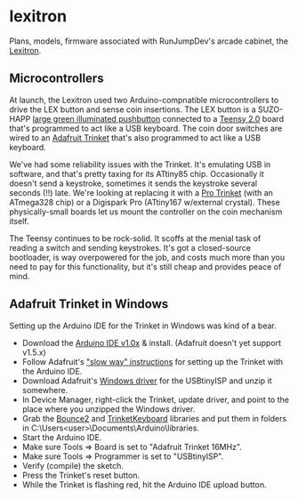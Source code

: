 lexitron
========

Plans, models, firmware associated with RunJumpDev's arcade cabinet, the [Lexitron](http://runjumpdev.org/lexitron).

## Microcontrollers

At launch, the Lexitron used two Arduino-compnatible microcontrollers to drive
the LEX button and sense coin insertions. The LEX button is a SUZO-HAPP
[large green illuminated pushbutton](http://na.suzohapp.com/all_catalogs/pushbuttons/D54-0004-13)
connected to a [Teensy 2.0](http://pjrc.com/store/teensy_pins.html) board that's
programmed to act like a USB keyboard. The coin door switches are wired to an
[Adafruit Trinket](http://www.adafruit.com/products/1501) that's also programmed
to act like a USB keyboard.

We've had some reliability issues with the Trinket. It's emulating USB in
software, and that's pretty taxing for its ATtiny85 chip. Occasionally it
doesn't send a keystroke, sometimes it sends the keystroke several seconds (!!)
late. We're looking at replacing it with a [Pro Trinket](http://www.adafruit.com/products/2000)
(with an ATmega328 chip) or a Digispark Pro (ATtiny167 w/external crystal).
These physically-small boards let us mount the controller on the coin
mechanism itself.

The Teensy continues to be rock-solid. It scoffs at the menial task of reading
a switch and sending keystrokes. It's got a closed-source bootloader, is way
overpowered for the job, and costs much more than you need to pay for this
functionality, but it's still cheap and provides peace of mind.

## Adafruit Trinket in Windows

Setting up the Arduino IDE for the Trinket in Windows was kind of
a bear.

- Download the [Arduino IDE v1.0x](http://arduino.cc/en/Main/Software)
  & install. (Adafruit doesn't yet support v1.5.x)
- Follow Adafruit's ["slow way" instructions](http://learn.adafruit.com/introducing-trinket/setting-up-with-arduino-ide#the-slow-way)
  for setting up the Trinket with the Arduino IDE.
- Download Adafruit's [Windows driver](http://learn.adafruit.com/usbtinyisp/download)
  for the USBtinyISP and unzip it somewhere.
- In Device Manager, right-click the Trinket, update driver, and
  point to the place where you unzipped the Windows driver.
- Grab the [Bounce2](https://github.com/thomasfredericks/Bounce-Arduino-Wiring)
  and [TrinketKeyboard](https://github.com/adafruit/Adafruit-Trinket-USB)
  libraries and put them in folders in 
  C:\Users\<user>\Documents\Arduino\libraries.
- Start the Arduino IDE.
- Make sure Tools => Board is set to "Adafruit Trinket 16MHz".
- Make sure Tools => Programmer is set to "USBtinyISP".
- Verify (compile) the sketch.
- Press the Trinket's reset button.
- While the Trinket is flashing red, hit the Arduino IDE upload button.
